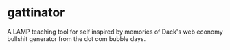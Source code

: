 # gattinator

A LAMP teaching tool for self inspired by memories of Dack's web economy bullshit generator from the dot com bubble days.

